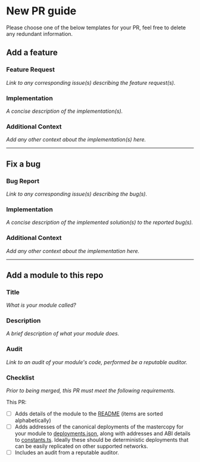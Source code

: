# New PR guide

Please choose one of the below templates for your PR, feel free to delete any redundant information.

## Add a feature

### Feature Request

_Link to any corresponding issue(s) describing the feature request(s)._

### Implementation

_A concise description of the implementation(s)._

### Additional Context

_Add any other context about the implementation(s) here._

---

## Fix a bug

### Bug Report

_Link to any corresponding issue(s) describing the bug(s)._

### Implementation

_A concise description of the implemented solution(s) to the reported bug(s)._

### Additional Context

_Add any other context about the implementation here._

---

## Add a module to this repo

### Title

_What is your module called?_

### Description

_A brief description of what your module does._

### Audit

_Link to an audit of your module's code, performed be a reputable auditor._

### Checklist

_Prior to being merged, this PR must meet the following requirements._

This PR:

- [ ] Adds details of the module to the [README](../../README.md) (items are sorted alphabetically)
- [ ] Adds addresses of the canonical deployments of the mastercopy for your module to [deployments.json](../../src/deployments.json), along with addresses and ABI details to [constants.ts](../../src/factory/constants.ts). Ideally these should be deterministic deployments that can be easily replicated on other supported networks.
- [ ] Includes an audit from a reputable auditor.
